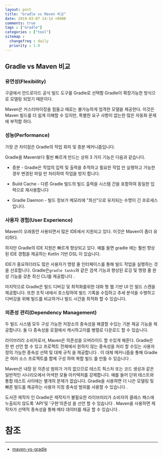 ```yaml
---
layout: post
title: "Gradle vs Maven 비교"
date: 2019-03-07 14:14 +0900
comments: true
tags : ["Gradle"]
categories : ["tool"]
sitemap :
  changefreq : daily
  priority : 1.0
---
```

## Gradle vs Maven 비교

### 유연성(Flexibility)

구글에서 안드로이드 공식 빌드 도구를 Gradle로 선택함 Gradle이 확장가능한 방식으로 모델링 되었기 때문이다.

Maven은 커스터마이징을 힘들고 때로는 불가능하게 엄격한 모델을 제공한다. 이것은 Maven 빌드를 더 쉽게 이해할 수 있지만, 
특별한 요구 사항이 없는한 많은 자동화 문제에 부적합 하다.

### 성능(Performance)

가장 큰 차이점은 Gradle의 작업 회피 및 증분 메커니즘입니다.
 
Gradle을 Maven보다 훨씬 빠르게 만드는 상위 3 가지 기능은 다음과 같습니다.

* 증분 - Gradle은 작업의 입력 및 출력을 추적하고 필요한 작업 만 실행하고 가능한 경우 변경된 파일 만 처리하여 작업을 방지 합니다.

* Build Cache - 다른 Gradle 빌드의 빌드 출력을 시스템 간을 포함하여 동일한 입력으로 재사용합니다

* Gradle Daemon - 빌드 정보가 메모리에 "최신"으로 유지되는 수명이 긴 프로세스입니다.

### 사용자 경험(User Experience)

Maven이 오래동안 사용되면서 많은 IDE에서 지원되고 있다. 이것은 Maven이 좀더 유리하다.

하지만 Gradle의 IDE 지원은 빠르게 향상되고 있다. 예를 들면 gradle 에는 훨씬 향상된 IDE 경험을 제공하는 Kotlin 기반 DSL 이 있습니다.

IDE가 중요하더라도 많은 사용자가 명령 줄 인터페이스를 통해 빌드 작업을 실행하는 것을 선호합니다. 
Gradle은`gradle tasks`와 같은 검색 기능과 향상된 로깅 및 명령 줄 완성 기능을 갖춘 최신 CLI를 제공합니다 .


마지막으로 Gradle은 빌드 디버깅 및 최적화를위한 대화 형 웹 기반 UI 인 빌드 스캔을 제공합니다. 
또한 조직 내에서 호스팅하여 빌드 기록을 수집하고 추세 분석을 수행하고 디버깅을 위해 빌드를 비교하거나 빌드 시간을 최적화 할 수 있습니다.


### 의존성 관리(Dependency Management)

두 빌드 시스템 모두 구성 가능한 저장소의 종속성을 해결할 수있는 기본 제공 기능을 제공합니다. 
둘 다 종속성을 로컬에서 캐시하고이를 병렬로 다운로드 할 수 있습니다.

라이브러리 소비자로서, Maven은 의존성을 오버라이드 할 수있게 해준다. 
Gradle은 한 번 선언 할 수 있고 프로젝트 전체에서 원하지 않는 종속성을 처리 할 수있는 사용자 정의 가능한 종속성 선택 및 대체 규칙 을 제공합니다 . 
이 대체 메커니즘을 통해 Gradle은 여러 소스 프로젝트를 함께 구성 하여 복합 빌드 를 만들 수 있습니다 .

Maven은 내장 된 의존성 범위가 거의 없으므로 테스트 픽스처 또는 코드 생성과 같은 일반적인 시나리오에서 어색한 모듈 아키텍처를 강제합니다. 
예를 들어 단위 테스트와 통합 테스트 사이에는 별개의 문제가 없습니다. 
Gradle을 사용하면 더 나은 모델링 및 빠른 빌드를 제공하는 사용자 지정 종속성 범위를 사용할 수 있습니다 .

도서관 제작자 인 Gradle은 제작자가 불필요한 라이브러리가 소비자의 클래스 패스에 누출되지 않도록 'API'및 '구현'의존성 을 선언 할 수 있습니다 . 
Maven을 사용하면 제작자가 선택적 종속성을 통해 메타 데이터를 제공 할 수 있습니다 .


# 참조
-----
* [maven-vs-gradle](https://gradle.org/maven-vs-gradle/)


